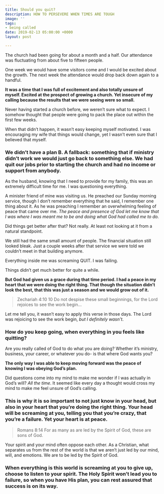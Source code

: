 ```yaml
---
title: Should you quit?
description: HOW TO PERSEVERE WHEN TIMES ARE TOUGH
image: ''
tags:
- being called
date: 2019-02-13 05:00:00 +0000
layout: post

---
```

The church had been going for about a month and a half. Our attendance was fluctuating from about five to fifteen people.

One week we would have some visitors come and I would be excited about the growth. The next week the attendance would drop back down again to a handful.

**It was a time that I was full of excitement and also totally unsure of myself. Excited at the prospect of growing a church. Yet insecure of my calling because the results that we were seeing were so small.**

Never having started a church before, we weren’t sure what to expect. I somehow thought that people were going to pack the place out within the first few weeks.

When that didn’t happen, it wasn’t easy keeping myself motivated. I was encouraging my wife that things would change, yet I wasn’t even sure that I believed that myself.

### We didn’t have a plan B. A fallback: something that if ministry didn’t work we would just go back to something else. We had quit our jobs prior to starting the church and had no income or support from anybody.

As the husband, knowing that I need to provide for my family, this was an extremely difficult time for me. I was questioning everything.

A minister friend of mine was visiting us. He preached our Sunday morning service, though I don’t remember everything that he said, I remember one thing about it. As he was preaching I remember an overwhelming feeling of peace that came over me. _The peace and presence of God let me know that I was where I was meant me to be and doing what God had called me to do._

Did things get better after that? Not really. At least not looking at it from a natural standpoint.

We still had the same small amount of people. The financial situation still looked bleak. Just a couple weeks after that service we were told we couldn’t meet in that building anymore.

Everything inside me was screaming QUIT. I was failing.

Things didn’t get much better for quite a while.

**But God had given us a grace during that time period. I had a peace in my heart that we were doing the right thing. That though the situation didn’t look the best, that this was just a season and we would grow out of it.**

> Zechariah 4:10 10 Do not despise these small beginnings, for the Lord rejoices to see the work begin…

Let me tell you, it wasn’t easy to apply this verse in those days. The Lord was rejoicing to see the work begin, _but I definitely wasn’t_.

### How do you keep going, when everything in you feels like quitting?

Are you really called of God to do what you are doing? Whether it’s ministry, business, your career, or whatever you do- is that where God wants you?

**The only way I was able to keep moving forward was the peace of knowing I was obeying God’s plan.**

Did questions come into my mind to make me wonder if I was actually in God’s will? _All the time_. It seemed like every day a thought would cross my mind to make me feel unsure of God’s calling.

### This is why it is so important to not just know in your head, but also in your heart that you’re doing the right thing. Your head will be screaming at you, telling you that you’re crazy, that you’re a failure. Yet your heart is at peace.

> Romans 8:14 For as many as are led by the Spirit of God, these are sons of God.

Your spirit and your mind often oppose each other. As a Christian, what separates us from the rest of the world is that we aren’t just led by our mind, will, and emotions. We are to be led by the Spirit of God.

### When everything is this world is screaming at you to give up, choose to listen to your spirit. The Holy Spirit won’t lead you to failure, so when you have His plan, you can rest assured that success is on its way.